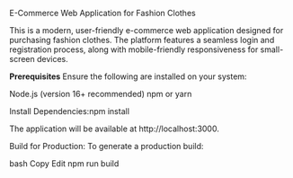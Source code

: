 E-Commerce Web Application for Fashion Clothes

This is a modern, user-friendly e-commerce web application designed for purchasing fashion clothes. The platform features a seamless login and registration process, along with mobile-friendly responsiveness for small-screen devices.

**Prerequisites**
Ensure the following are installed on your system:

Node.js (version 16+ recommended)
npm or yarn


Install Dependencies:npm install

The application will be available at http://localhost:3000.


Build for Production: To generate a production build:

bash
Copy
Edit
npm run build















